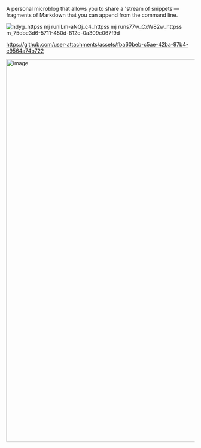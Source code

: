A personal microblog that allows you to share a 'stream of snippets'—fragments of Markdown that you can append from the command line.

![ndyg_httpss mj runiLm-aNGj_c4_httpss mj runs77w_CxW82w_httpss m_75ebe3d6-5711-450d-812e-0a309e067f9d](https://github.com/user-attachments/assets/9f631a69-c017-4b1d-9a8f-774e059e578b)

https://github.com/user-attachments/assets/fba60beb-c5ae-42ba-97b4-e9564a74b722

<img width="1024" alt="image" src="https://github.com/user-attachments/assets/d20189c4-3f13-4595-b0b5-b5fdc11cf518">

